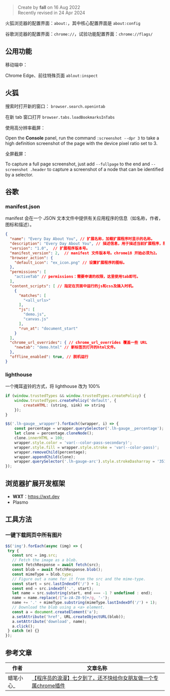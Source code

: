 > Create by **fall** on 16 Aug 2022<br/>
> Recently revised in 24 Apr 2024

火狐浏览器的配置界面：`about:`，其中核心配置界面是 `about:config`

谷歌浏览器的配置界面：`chrome://`，试验功能配置界面：`chrome://flags/`

## 公用功能

移动端中：

Chrome Edge、前往特殊页面 `ablout:inspect` 

## 火狐

搜索时打开新的窗口： `browser.search.openintab`

在新 tab 窗口打开 `browser.tabs.loadBookmarksInTabs`

使用高分辨率截屏：

Open the **Console** panel, run the command `:screenshot --dpr 3` to take a high definition screenshot of the page with the device pixel ratio set to 3.

全屏截屏：

To capture a full page screenshot, just add `--fullpage` to the end and `--screenshot .header`  to capture a screenshot of a node that can be identified by a selector.

## 谷歌

### manifest.json

manifest 会在一个 JSON 文本文件中提供有关应用程序的信息（如名称，作者，图标和描述）。 

```json
{
  "name": "Every Day About You", // 扩展名称，加载扩展程序时显示的名称。
  "description": "Every Day About You", // 描述信息，用于描述当前扩展程序，限132个字符。
  "version": "1.0",  // 扩展程序版本号。
  "manifest_version": 2,  // manifest 文件版本号。chrome18 开始必须为2。
  "browser_action": {
    "default_icon": "ex_icon.png" // 设置扩展程序的图标。
  },
  "permissions": [
    "activeTab" // permissions：需要申请的权限，这里使用tab即可。
  ],
  "content_scripts": [ // 指定在页面中运行的js和css及插入时机。
    {
      "matches": [
        "<all_urls>"
      ],
      "js": [
        "demo.js",
        "canvas.js"
      ],
      "run_at": "document_start"
    }
  ],
  "chrome_url_overrides": { // chrome_url_overrides 覆盖一些 URL
    "newtab": "demo.html" // 新标签页打开的html文件。
  },
  "offline_enabled": true, // 脱机运行
}
```

### lighthouse 

一个掩耳盗铃的方式，将 lighthouse 改为 100%

```js
if (window.trustedTypes && window.trustedTypes.createPolicy) {
    window.trustedTypes.createPolicy('default', {
        createHTML: (string, sink) => string
    });
}

$$('.lh-gauge__wrapper').forEach((wrapper, i) => {
    const percentage = wrapper.querySelector('.lh-gauge__percentage');
    let clone = percentage.cloneNode();
    clone.innerHTML = 100;
    wrapper.style.color = 'var(--color-pass-secondary)';
    wrapper.style.fill = wrapper.style.stroke = 'var(--color-pass)';
    wrapper.removeChild(percentage);
    wrapper.appendChild(clone);
    wrapper.querySelector('.lh-gauge-arc').style.strokeDasharray = '351.858,351.858';
});
```



## 浏览器扩展开发框架

- **WXT**：https://wxt.dev
- Plasmo



## 工具方法

### 一键下载网页中所有图片

```js
$$('img').forEach(async (img) => {
 try {
   const src = img.src;
   // Fetch the image as a blob.
   const fetchResponse = await fetch(src);
   const blob = await fetchResponse.blob();
   const mimeType = blob.type;
   // Figure out a name for it from the src and the mime-type.
   const start = src.lastIndexOf('/') + 1;
   const end = src.indexOf('.', start);
   let name = src.substring(start, end === -1 ? undefined : end);
   name = name.replace(/[^a-zA-Z0-9]+/g, '-');
   name += '.' + mimeType.substring(mimeType.lastIndexOf('/') + 1);
   // Download the blob using a <a> element.
   const a = document.createElement('a');
   a.setAttribute('href', URL.createObjectURL(blob));
   a.setAttribute('download', name);
   a.click();
 } catch (e) {}
});
```

## 参考文章

| 作者      | 文章名称                                                     |
| --------- | ------------------------------------------------------------ |
| 蜡笔小心_ | [【程序员的浪漫】七夕到了，还不快给你女朋友做一个专属chrome插件](https://juejin.cn/post/7122332008252080142) |

